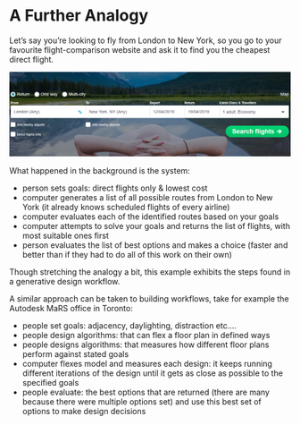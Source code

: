 # A Further Analogy

Let’s say you’re looking to fly from London to New York, so you go to your favourite flight-comparison website and ask it to find you the cheapest direct flight.


<img src="images/skyscanner.PNG">
 
 
What happened in the background is the system: 

* person  sets goals: direct flights only & lowest cost
* computer generates a list of all possible routes from London to New York (it already knows scheduled flights of every airline)
* computer evaluates each of the identified routes based on your goals
* computer attempts to solve your goals and returns the list of flights, with most suitable ones first
* person evaluates the list of best options and makes a choice (faster and better than if they had to do all of this work on their own)

Though stretching the analogy a bit, this example exhibits the steps found in a generative design workflow.

A similar approach can be taken to building workflows, take for example the Autodesk MaRS office in Toronto:

* people set goals:  adjacency, daylighting, distraction etc….
* people design algorithms: that can flex a floor plan in defined ways
* people designs algorithms: that measures how different floor plans perform against stated goals
* computer flexes model and measures each design: it keeps running different iterations of the design until it gets as close as possible to the specified goals
* people evaluate: the best options that are returned (there are many because there were multiple options set) and use this best set of options to make design decisions
